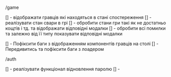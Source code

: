 /game

[] - відображати гравців які находяться в стані спостереження
[] - реалізувати стан свари в грі
[] - обробити стани гри такі як не достатньо кощтів і тд. та відображати відповідні модалки
[] - обробити всі помилки та залежно від її типу показувати відповідні модалки

[] - Пофіксити баги з відображенням компонентів гравців на столі
[] - Передивитись та пофіксити баги з лоадером

/auth

[] - реалізувати функціонал відновлення паролю
[] -
